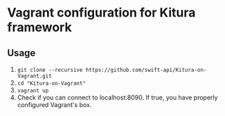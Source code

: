 # Vagrant configuration for Kitura framework

## Usage

1. `git clone --recursive https://github.com/swift-api/Kitura-on-Vagrant.git`
2. `cd "Kitura-on-Vagrant"`
2. `vagrant up`
3. Check if you can connect to localhost:8090. If true, you have properly configured Vagrant's box.